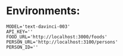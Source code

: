 # Environments:

```.env
MODEL='text-davinci-003'
API_KEY=''
FOOD_URL='http://localhost:3000/foods'
PERSON_URL='http://localhost:3100/persons'
PERSON_ID=''
```

